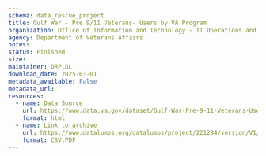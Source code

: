 ```yaml
---
schema: data_rescue_project 
title: Gulf War - Pre 9/11 Veterans- Users by VA Program
organization: Office of Information and Technology - IT Operations and Services (ITOPS)
agency: Department of Veterans Affairs
notes: 
status: Finished
size: 
maintainer: DRP,DL
download_date: 2025-03-01
metadata_available: False
metadata_url: 
resources:
  - name: Data Source
    url: https://www.data.va.gov/dataset/Gulf-War-Pre-9-11-Veterans-Users-by-VA-Program/h7i3-id66
    format: html
  - name: Link to archive
    url: https://www.datalumos.org/datalumos/project/221284/version/V1/view
    format: CSV,PDF
---
```


